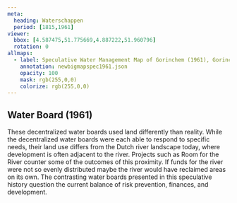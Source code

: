 ```yaml
---
meta:
  heading: Waterschappen
  period: [1815,1961]
viewer:
  bbox: [4.587475,51.775669,4.887222,51.960796]
  rotation: 0
allmaps:
  - label: Speculative Water Management Map of Gorinchem (1961), Gorinchem West 1, no. 38. Fourth edition, series 1, 2023. 374 x 297 mm, scale 1:25,000. The Berlage. Based on Water Management Map 38 Gorinchem West 1. Fourth edition, series 1, 1961. 555 x 690 mm, scale 1:50,000. Rijkswaterstaat.
    annotation: newbigmapspec1961.json
    opacity: 100
    mask: rgb(255,0,0)
    colorize: rgb(255,0,0)
---
```


## Water Board (1961)

These decentralized water boards used land differently than reality. While the decentralized water boards were each able to respond to specific needs, their land use differs from the Dutch river landscape today, where development is often adjacent to the river. Projects such as Room for the River counter some of the outcomes of this proximity. If funds for the river were not so evenly distributed maybe the river would have reclaimed areas on its own. The contrasting water boards presented in this speculative history question the current balance of risk prevention, finances, and development.
